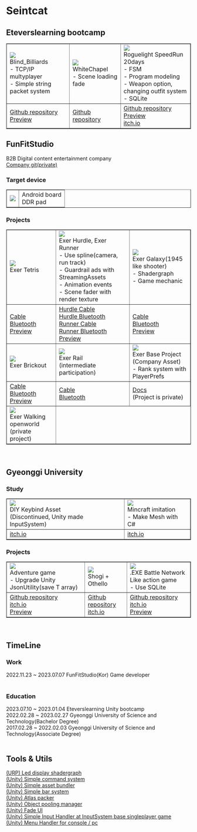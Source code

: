 # Seintcat
<h2>Eteverslearning bootcamp</h2>
<table border="1"> 
	<tr>
	    <td>
        <img src="https://github.com/seintcat/seintcat/assets/35403288/015c089f-2961-4e95-8ea9-8ad450622dee"/><br>
		    Blind_Billiards<br>
		     - TCP/IP multyplayer<br>
		     - Simple string packet system<br>
      </td>
	    <td>
        <img src="https://avatars.githubusercontent.com/u/141388428"/><br>
		    WhiteChapel<br>
		    - Scene loading fade
      </td>
	    <td>
        <img src="https://github.com/seintcat/seintcat/assets/35403288/00fbd374-f709-4835-94f8-286ee091f21f"/><br>
		    Roguelight SpeedRun 20days<br>
		    - FSM<br>
		    - Program modeling<br>
		    - Weapon option, changing outfit system<br>
		    - SQLite<br>
      </td>
  </tr>
	<tr>
	    <td>
		    <a href=https://github.com/rasedole/Blind_Billiards>Github repository</a><br>
      <a href="https://www.youtube.com/watch?v=Yaoo-feN9Fk">Preview</a><br>
      </td>
	    <td>
		    <a href=https://github.com/TeamWhiteChapel/WhiteChapel>Github repository</a><br>
      </td>
	    <td>
		    <a href=https://github.com/Team-Surge-EteversLearning/RoguelightSpeedRun20D>Github repository</a><br>
		    <a href="https://www.youtube.com/watch?v=pw5KXo5sI7o">Preview</a><br>
        <a href=https://seintcat.itch.io/roguelightspeedrun>itch.io</a><br>
      </td>
  </tr>
</table>
<h2>FunFitStudio</h2>
B2B Digital content entertainment company<br>
<a href=https://github.com/FunAndFitStudio>Company git(private)</a><br>
<h3>Target device</h3>
<table border="1">
	<tr>
	    <td>
        <img src="https://github.com/seintcat/seintcat/assets/35403288/d8f71772-cf95-4b43-9c21-2ba10f9bc446"/><br>
      </td>
	    <td>
        Android board<br>
        DDR pad<br>
      </td>
  </tr>
</table>
<h3>Projects</h3>
<table border="1">
  <tr>
    <td>
      <img src="https://github.com/seintcat/seintcat/assets/35403288/8b34b1f2-d757-46b0-8ae3-f9a914dbdf2b"/><br>
      Exer Tetris<br>
    </td>
    <td>
      <img src="https://github.com/seintcat/seintcat/assets/35403288/5fd70c5c-dea5-44d0-8e2e-8d6522eabbd0"/><br>
      Exer Hurdle, Exer Runner<br>
	     - Use spline(camera, run track)<br>
	     - Guardrail ads with StreamingAssets<br>
	     - Animation events<br>
	     - Scene fader with render texture<br>
    <td>
      <img src="https://github.com/seintcat/seintcat/assets/35403288/aa667cae-66b3-4049-af63-c9d44f28a760"/><br>
      Exer Galaxy(1945 like shooter)<br>
	     - Shadergraph<br>
	     - Game mechanic<br>
    </td>
  </tr>
  <tr>
    <td>
      <a href="https://play.google.com/store/apps/details?id=com.FunFitStudio.ExerTetrisCable">Cable</a><br>
      <a href="https://play.google.com/store/apps/details?id=com.FunFitStudio.ExerTetrisBluetooth">Bluetooth</a><br>
      <a href="https://www.youtube.com/watch?v=KfAOyVYv_ag">Preview</a><br>
    </td>
    <td>
      <a href="https://play.google.com/store/apps/details?id=com.FunFitStudio.ExerHurdleCable">Hurdle Cable</a><br>
      <a href="https://play.google.com/store/apps/details?id=com.FunFitStudio.ExerHurdleBluetooth2">Hurdle Bluetooth</a><br>
      <a href="https://play.google.com/store/apps/details?id=com.FunFitStudio.ExerRunnerCable">Runner Cable</a><br>
      <a href="https://play.google.com/store/apps/details?id=com.FunFitStudio.ExerRunnerBluetooth">Runner Bluetooth</a><br>
      <a href="https://www.youtube.com/watch?v=RFkGW6bF_6A">Preview</a><br>
    </td>
    <td>
      <a href="https://play.google.com/store/apps/details?id=com.FunFitStudio.ExerGalaxyCable">Cable</a><br>
      <a href="https://play.google.com/store/apps/details?id=com.FunFitStudio.ExerGalaxyBluetooth2">Bluetooth</a><br>
      <a href="https://www.youtube.com/watch?v=Gs7AAYdmV3Q">Preview</a><br>
    </td>
  </tr>
  <tr>
    <td>
      <img src="https://github.com/seintcat/seintcat/assets/35403288/534a686a-cc85-423c-8aca-c1dd663ad267"/><br>
      Exer Brickout<br>
    </td>
    <td>
      <img src="https://github.com/seintcat/seintcat/assets/35403288/bdf35614-c4d2-4089-af73-a6050564c81b"/><br>
      Exer Rail<br>
      (intermediate participation)<br>
    </td>
    <td>
      <img src="https://github.com/seintcat/seintcat/assets/35403288/a1db4361-1a5c-454a-8b70-faf6703f2b52"/><br>
      Exer Base Project<br>
	    (Company Asset)<br>
	     - Rank system with PlayerPrefs<br>
    </td>
  </tr>
  <tr>
    <td>
      <a href="https://play.google.com/store/apps/details?id=com.FunFitStudio.ExerBrickOutCable">Cable</a><br>
      <a href="https://play.google.com/store/apps/details?id=com.FunFitStudio.ExerBrickBluetooth">Bluetooth</a><br>
      <a href="https://www.youtube.com/watch?v=edN3r1Q-bKQ">Preview</a><br>
    </td>
    <td>
      <a href="https://play.google.com/store/apps/details?id=com.FunFitStudio.ExerRailCable">Cable</a><br>
      <a href="https://play.google.com/store/apps/details?id=com.FunFitStudio.ExerRailBT">Bluetooth</a><br>
    </td>
    <td>
	    <a href="https://github.com/seintcat/Docs_ExerBoard/tree/main">Docs</a><br>
	    (Project is private)<br>
    </td>
  </tr>
  <tr>
    <td>
      <img src="https://github.com/seintcat/seintcat/assets/35403288/76ee167f-853c-4fe3-819c-ffde795963ad"/><br>
      Exer Walking openworld<br>
	    (private project)<br>
    </td>
  </tr>
</table>
<br>
<h2>Gyeonggi University</h2>
<h3>Study</h3>
<table border="1">
	<tr>
	    <td>
        <img src="https://github.com/seintcat/seintcat/assets/35403288/70ae1777-8aea-4320-9d86-315e2729cd00"/><br>
        DIY Keybind Asset<br>
		    (Discontinued, Unity made InputSystem)<br>
      </td>
	    <td>
        <img src="https://github.com/seintcat/seintcat/assets/35403288/620a7c1b-6ff8-436a-8f77-ef31a8788e67"/><br>
        Mincraft imitation<br>
		     - Make Mesh with C#<br>
      </td>
  </tr>
	<tr>
	    <td>
        <a href=https://seintcat.itch.io/unity-diy-keybind-asset>itch.io</a><br>
      </td>
	    <td>
        <a href=https://seintcat.itch.io/study-mincraft-stuff>itch.io</a><br>
      </td>
  </tr>
</table>
<h3>Projects</h3>
<table border="1">
	<tr>
	    <td>
        <img src="https://github.com/seintcat/seintcat/assets/35403288/cbbfc38f-df55-4a38-82a2-56694fddb3f4"/><br>
        Adventure game<br>
		     - Upgrade Unity JsonUtility(save T array)<br>
      </td>
	    <td>
        <img src="https://github.com/seintcat/seintcat/assets/35403288/1711aa1c-b36e-4922-a219-154980d58550"/><br>
        Shogi + Othello<br>
      </td>
	    <td>
        <img src="https://github.com/seintcat/seintcat/assets/35403288/d06b8043-084c-435c-b28c-cf05886b303a"/><br>
        .EXE Battle Network Like action game<br>
		     - Use SQLite
      </td>
	</tr>
	<tr>
	    <td>
        <a href=https://github.com/seintcat/CollegeProject1>Github repository</a><br>
        <a href=https://seintcat.itch.io/college-project>itch.io</a><br>
      <a href="https://www.youtube.com/watch?v=jkRhfK9wDwg">Preview</a><br>
      </td>
	    <td>
        <a href=https://github.com/seintcat/CollegeProject2>Github repository</a><br>
        <a href=https://seintcat.itch.io/shothello>itch.io</a><br>
      </td>
	    <td>
        <a href=https://github.com/seintcat/CollegeProject3>Github repository</a><br>
        <a href=https://seintcat.itch.io/dot-exe-like-action-game-prototype>itch.io</a><br>
      <a href="https://www.youtube.com/watch?v=uS7GEj38y8A">Preview</a><br>
      </td>
	</tr>
</table>
<br>
<h2>TimeLine</h2>
<h3>Work</h3>
2022.11.23 ~ 2023.07.07 FunFitStudio(Kor) Game developer<br>
<br>
<h3>Education</h3>
2023.07.10 ~ 2023.01.04 Eteverslearning Unity bootcamp<br>
2022.02.28 ~ 2023.02.27 Gyeonggi University of Science and Technology(Bachelor Degree)<br>
2017.02.28 ~ 2022.02.03 Gyeonggi University of Science and Technology(Associate Degree)<br>
<br>
<h2>Tools & Utils</h2>
<a href="https://github.com/seintcat/Unity_URP_LedDisplay_Shadergraph">(URP) Led display shadergraph</a><br>
<a href="https://github.com/seintcat/-Unity-SimpleCommandSystem">(Unity) Simple command system</a><br>
<a href="https://github.com/seintcat/-Unity-SimpleAssetBundler">(Unity) Simple asset bundler</a><br>
<a href="https://github.com/seintcat/Unity_SimpleBarSystem">(Unity) Simple bar system</a><br>
<a href="https://github.com/seintcat/Unity_AtlasPacker">(Unity) Atlas packer</a><br>
<a href="https://github.com/seintcat/Unity_ObjectPoolingManager">(Unity) Object pooling manager</a><br>
<a href="https://github.com/seintcat/Unity_SimpleFadeUI/tree/main">(Unity) Fade UI</a><br>
<a href="https://github.com/seintcat/Unity_InputHandler">(Unity) Simple Input Handler at InputSystem base singleplayer game</a><br>
<a href="https://github.com/seintcat/Unity_MenuHandler">(Unity) Menu Handler for console / pc</a><br>
<a href=""></a><br>
